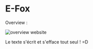 # E-Fox

Overview :

![overview website](https://user-images.githubusercontent.com/87942178/157334258-37f029c6-ec5d-4e59-a1eb-2d0813f7ff98.png)

Le texte s'écrit et s'efface tout seul ! =D
